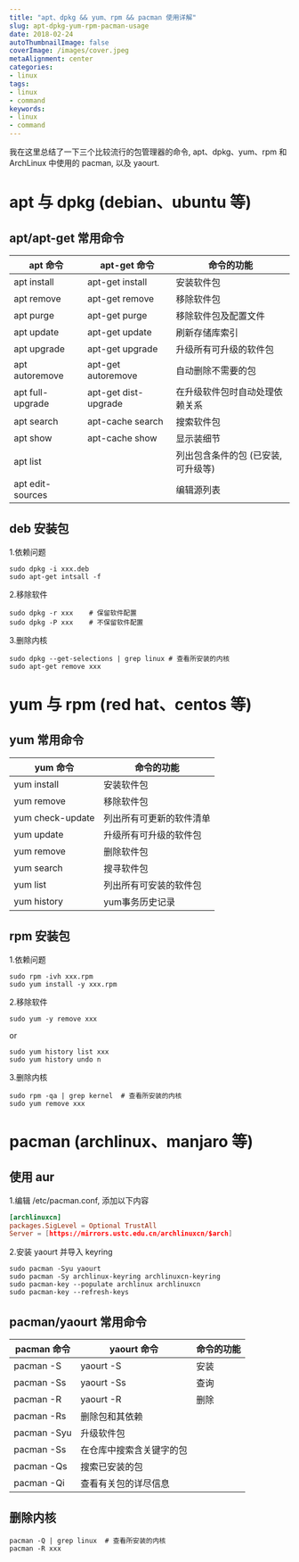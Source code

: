 ```yaml
---
title: "apt、dpkg && yum、rpm && pacman 使用详解"
slug: apt-dpkg-yum-rpm-pacman-usage
date: 2018-02-24
autoThumbnailImage: false
coverImage: /images/cover.jpeg
metaAlignment: center
categories:
- linux
tags:
- linux
- command
keywords:
- linux
- command
---
```


我在这里总结了一下三个比较流行的包管理器的命令, apt、dpkg、yum、rpm 和 ArchLinux 中使用的 pacman, 以及 yaourt.

<!--more-->

# apt 与 dpkg (debian、ubuntu 等)

## apt/apt-get 常用命令

| apt 命令         | apt-get 命令         | 命令的功能                          |
| ---------------- | -------------------- | ----------------------------------- |
| apt install      | apt-get install      | 安装软件包                          |
| apt remove       | apt-get remove       | 移除软件包                          |
| apt purge        | apt-get purge        | 移除软件包及配置文件                |
| apt update       | apt-get update       | 刷新存储库索引                      |
| apt upgrade      | apt-get upgrade      | 升级所有可升级的软件包              |
| apt autoremove   | apt-get autoremove   | 自动删除不需要的包                  |
| apt full-upgrade | apt-get dist-upgrade | 在升级软件包时自动处理依赖关系      |
| apt search       | apt-cache search     | 搜索软件包                          |
| apt show         | apt-cache show       | 显示装细节                          |
| apt list         |                      | 列出包含条件的包 (已安装, 可升级等) |
| apt edit-sources |                      | 编辑源列表                          |

## deb 安装包

1.依赖问题

```shell
sudo dpkg -i xxx.deb
sudo apt-get intsall -f
```

2.移除软件

```shell
sudo dpkg -r xxx    # 保留软件配置
sudo dpkg -P xxx    # 不保留软件配置
```

3.删除内核

```shell
sudo dpkg --get-selections | grep linux # 查看所安装的内核
sudo apt-get remove xxx
```

# yum 与 rpm (red hat、centos 等)

## yum 常用命令

| yum 命令         | 命令的功能               |
| ---------------- | ------------------------ |
| yum install      | 安装软件包               |
| yum remove       | 移除软件包               |
| yum check-update | 列出所有可更新的软件清单 |
| yum update       | 升级所有可升级的软件包   |
| yum remove       | 删除软件包               |
| yum search       | 搜寻软件包               |
| yum list         | 列出所有可安装的软件包   |
| yum history      | yum事务历史记录          |

## rpm 安装包

1.依赖问题

```shell
sudo rpm -ivh xxx.rpm
sudo yum install -y xxx.rpm
```

2.移除软件

```shell
sudo yum -y remove xxx
```

or

```shell
sudo yum history list xxx
sudo yum history undo n
```

3.删除内核

```shell
sudo rpm -qa | grep kernel  # 查看所安装的内核
sudo yum remove xxx
```

# pacman (archlinux、manjaro 等)

## 使用 aur

1.编辑 /etc/pacman.conf, 添加以下内容

```conf
[archlinuxcn]
packages.SigLevel = Optional TrustAll
Server = [https://mirrors.ustc.edu.cn/archlinuxcn/$arch]
```

2.安装 yaourt 并导入 keyring

```shell
sudo pacman -Syu yaourt
sudo pacman -Sy archlinux-keyring archlinuxcn-keyring
sudo pacman-key --populate archlinux archlinuxcn
sudo pacman-key --refresh-keys
```

## pacman/yaourt 常用命令

| pacman 命令 | yaourt 命令              | 命令的功能 |
| ----------- | ------------------------ | ---------- |
| pacman -S   | yaourt -S                | 安装       |
| pacman -Ss  | yaourt -Ss               | 查询       |
| pacman -R   | yaourt -R                | 删除       |
| pacman -Rs  | 删除包和其依赖           |
| pacman -Syu | 升级软件包               |
| pacman -Ss  | 在仓库中搜索含关键字的包 |
| pacman -Qs  | 搜索已安装的包           |
| pacman -Qi  | 查看有关包的详尽信息     |

## 删除内核

```shell
pacman -Q | grep linux  # 查看所安装的内核
pacman -R xxx
```

